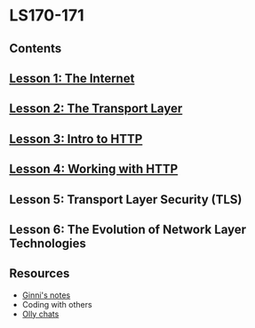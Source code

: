 # LS170-171
## Contents
## [Lesson 1: The Internet](https://github.com/SandyRodger/LS170-171/blob/main/lesson_1.md)
## [Lesson 2: The Transport Layer](https://github.com/SandyRodger/LS170-171/blob/main/lesson_2.md)
## [Lesson 3: Intro to HTTP](https://github.com/SandyRodger/LS170-171/blob/main/lesson_3.md)
## [Lesson 4: Working with HTTP](https://github.com/SandyRodger/LS170-171/blob/main/lesson_4.md)
## Lesson 5: Transport Layer Security (TLS)
## Lesson 6: The Evolution of Network Layer Technologies
## Resources
 - [Ginni's notes](https://github.com/gcpinckert/ls170_171)
 - Coding with others
  - [Olly chats](https://github.com/SandyRodger/LS170-171/blob/main/olly_chats.md)
 
